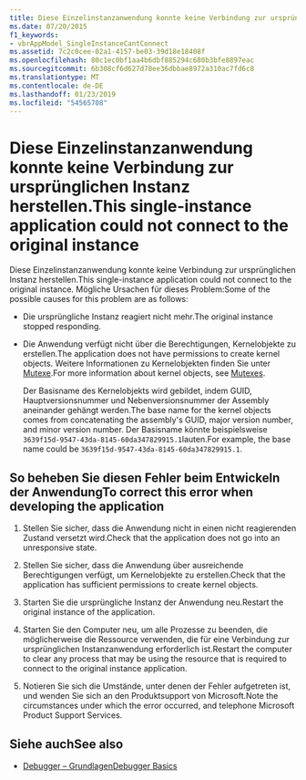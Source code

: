 ```yaml
---
title: Diese Einzelinstanzanwendung konnte keine Verbindung zur ursprünglichen Instanz herstellen.
ms.date: 07/20/2015
f1_keywords:
- vbrAppModel_SingleInstanceCantConnect
ms.assetid: 7c2c0cee-02a1-4157-be03-39d18e18408f
ms.openlocfilehash: 80c1ec0bf1aa4b6dbf885294c680b3bfe8897eac
ms.sourcegitcommit: 6b308cf6d627d78ee36dbbae8972a310ac7fd6c8
ms.translationtype: MT
ms.contentlocale: de-DE
ms.lasthandoff: 01/23/2019
ms.locfileid: "54565708"
---
```

# <a name="this-single-instance-application-could-not-connect-to-the-original-instance"></a><span data-ttu-id="2566c-102">Diese Einzelinstanzanwendung konnte keine Verbindung zur ursprünglichen Instanz herstellen.</span><span class="sxs-lookup"><span data-stu-id="2566c-102">This single-instance application could not connect to the original instance</span></span>
<span data-ttu-id="2566c-103">Diese Einzelinstanzanwendung konnte keine Verbindung zur ursprünglichen Instanz herstellen.</span><span class="sxs-lookup"><span data-stu-id="2566c-103">This single-instance application could not connect to the original instance.</span></span> <span data-ttu-id="2566c-104">Mögliche Ursachen für dieses Problem:</span><span class="sxs-lookup"><span data-stu-id="2566c-104">Some of the possible causes for this problem are as follows:</span></span>  
  
-   <span data-ttu-id="2566c-105">Die ursprüngliche Instanz reagiert nicht mehr.</span><span class="sxs-lookup"><span data-stu-id="2566c-105">The original instance stopped responding.</span></span>  
  
-   <span data-ttu-id="2566c-106">Die Anwendung verfügt nicht über die Berechtigungen, Kernelobjekte zu erstellen.</span><span class="sxs-lookup"><span data-stu-id="2566c-106">The application does not have permissions to create kernel objects.</span></span> <span data-ttu-id="2566c-107">Weitere Informationen zu Kernelobjekten finden Sie unter [Mutexe](../../standard/threading/mutexes.md).</span><span class="sxs-lookup"><span data-stu-id="2566c-107">For more information about kernel objects, see [Mutexes](../../standard/threading/mutexes.md).</span></span>  
  
     <span data-ttu-id="2566c-108">Der Basisname des Kernelobjekts wird gebildet, indem GUID, Hauptversionsnummer und Nebenversionsnummer der Assembly aneinander gehängt werden.</span><span class="sxs-lookup"><span data-stu-id="2566c-108">The base name for the kernel objects comes from concatenating the assembly's GUID, major version number, and minor version number.</span></span> <span data-ttu-id="2566c-109">Der Basisname könnte beispielsweise `3639f15d-9547-43da-8145-60da347829915.1`lauten.</span><span class="sxs-lookup"><span data-stu-id="2566c-109">For example, the base name could be `3639f15d-9547-43da-8145-60da347829915.1`.</span></span>  
  
## <a name="to-correct-this-error-when-developing-the-application"></a><span data-ttu-id="2566c-110">So beheben Sie diesen Fehler beim Entwickeln der Anwendung</span><span class="sxs-lookup"><span data-stu-id="2566c-110">To correct this error when developing the application</span></span>  
  
1.  <span data-ttu-id="2566c-111">Stellen Sie sicher, dass die Anwendung nicht in einen nicht reagierenden Zustand versetzt wird.</span><span class="sxs-lookup"><span data-stu-id="2566c-111">Check that the application does not go into an unresponsive state.</span></span>  
  
2.  <span data-ttu-id="2566c-112">Stellen Sie sicher, dass die Anwendung über ausreichende Berechtigungen verfügt, um Kernelobjekte zu erstellen.</span><span class="sxs-lookup"><span data-stu-id="2566c-112">Check that the application has sufficient permissions to create kernel objects.</span></span>  
  
3.  <span data-ttu-id="2566c-113">Starten Sie die ursprüngliche Instanz der Anwendung neu.</span><span class="sxs-lookup"><span data-stu-id="2566c-113">Restart the original instance of the application.</span></span>  
  
4.  <span data-ttu-id="2566c-114">Starten Sie den Computer neu, um alle Prozesse zu beenden, die möglicherweise die Ressource verwenden, die für eine Verbindung zur ursprünglichen Instanzanwendung erforderlich ist.</span><span class="sxs-lookup"><span data-stu-id="2566c-114">Restart the computer to clear any process that may be using the resource that is required to connect to the original instance application.</span></span>  
  
5.  <span data-ttu-id="2566c-115">Notieren Sie sich die Umstände, unter denen der Fehler aufgetreten ist, und wenden Sie sich an den Produktsupport von Microsoft.</span><span class="sxs-lookup"><span data-stu-id="2566c-115">Note the circumstances under which the error occurred, and telephone Microsoft Product Support Services.</span></span>  
  
## <a name="see-also"></a><span data-ttu-id="2566c-116">Siehe auch</span><span class="sxs-lookup"><span data-stu-id="2566c-116">See also</span></span>
- [<span data-ttu-id="2566c-117">Debugger – Grundlagen</span><span class="sxs-lookup"><span data-stu-id="2566c-117">Debugger Basics</span></span>](/visualstudio/debugger/debugger-basics)

